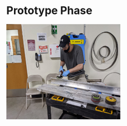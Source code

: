 # Prototype Phase


<img src="https://github.com/ai598d/IntelServerRobot/blob/gh-pages/Chassis.jpeg" width="300" height="250"/>

